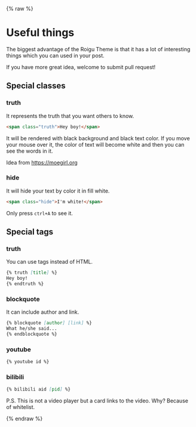 {% raw %}

# Useful things

The biggest advantage of the Roigu Theme is that it has a lot of interesting things which you can used in your post.

If you have more great idea, welcome to submit pull request!

## Special classes

### truth

It represents the truth that you want others to know.

```markdown
<span class="truth">Hey boy!</span>
```

It will be rendered with black background and black text color. If you move your mouse over it, the color of text will become white and then you can see the words in it.

Idea from <https://moegirl.org>

### hide

It will hide your text by color it in fill white.

```markdown
<span class="hide">I'm white!</span>
```

Only press `ctrl+A` to see it.

## Special tags

### truth

You can use tags instead of HTML.

```markdown
{% truth [title] %}
Hey boy!
{% endtruth %}
```

### blockquote

It can include author and link.

```markdown
{% blockquote [author] [link] %}
What he/she said...
{% endblockquote %}
```

### youtube

```markdown
{% youtube id %}
```

### bilibili

```markdown
{% bilibili aid [pid] %}
```

P.S. This is not a video player but a card links to the video. Why? Because of whitelist.

{% endraw %}

